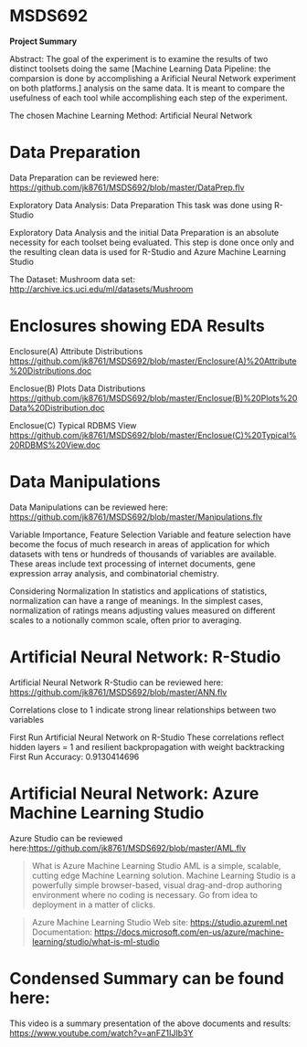 # MSDS692
**Project Summary**

Abstract:
The goal of the experiment is to examine the results of two distinct toolsets doing the same [Machine Learning Data Pipeline: the comparsion is done by accomplishing a Arificial Neural Network experiment on both platforms.] analysis on the same data. It is meant to compare the usefulness of each tool while accomplishing each step of the experiment.

The chosen Machine Learning Method: Artificial Neural Network

# Data Preparation
Data Preparation can be reviewed here: https://github.com/jk8761/MSDS692/blob/master/DataPrep.flv

Exploratory Data Analysis: Data Preparation
                           This task was done using R-Studio

Exploratory Data Analysis and the initial Data Preparation is an absolute necessity for each toolset being evaluated. This step is done once only and the resulting clean data is used for R-Studio and Azure Machine Learning Studio

The Dataset: Mushroom data set:  http://archive.ics.uci.edu/ml/datasets/Mushroom

# Enclosures showing EDA Results
Enclosure(A) Attribute Distributions
 https://github.com/jk8761/MSDS692/blob/master/Enclosure(A)%20Attribute%20Distributions.doc

Enclosue(B) Plots Data Distributions
 https://github.com/jk8761/MSDS692/blob/master/Enclosue(B)%20Plots%20Data%20Distribution.doc
      
Enclosue(C) Typical RDBMS View
 https://github.com/jk8761/MSDS692/blob/master/Enclosue(C)%20Typical%20RDBMS%20View.doc

# Data Manipulations
Data Manipulations can be reviewed here: https://github.com/jk8761/MSDS692/blob/master/Manipulations.flv

Variable Importance, Feature Selection
Variable and feature selection have become the focus of much research in areas of application for which datasets with tens or hundreds of thousands of variables are available. These areas include text processing of internet documents, gene expression array analysis, and combinatorial chemistry.

Considering Normalization
In statistics and applications of statistics, normalization can have a range of meanings. In the simplest cases, normalization of ratings means adjusting values measured on different scales to a notionally common scale, often prior to averaging.

# Artificial Neural Network: R-Studio
Artificial Neural Network R-Studio can be reviewed here: https://github.com/jk8761/MSDS692/blob/master/ANN.flv

Correlations close to 1 indicate strong linear relationships between two variables

First Run Artificial Neural Network on R-Studio
These correlations reflect hidden layers = 1 and resilient backpropagation with weight backtracking
First Run Accuracy: 0.9130414696

# Artificial Neural Network: Azure Machine Learning Studio
Azure Studio can be reviewed here:https://github.com/jk8761/MSDS692/blob/master/AML.flv

> What is Azure Machine Learning Studio
AML is a simple, scalable, cutting edge Machine Learning solution. Machine Learning Studio is a powerfully simple browser-based, visual drag-and-drop authoring environment where no coding is necessary. Go from idea to deployment in a matter of clicks.​

> Azure Machine Learning Studio
Web site: https://studio.azureml.net
Documentation: https://docs.microsoft.com/en-us/azure/machine-learning/studio/what-is-ml-studio


# Condensed Summary can be found here: 
This video is a summary presentation of the above documents and results: https://www.youtube.com/watch?v=anFZ1IJIb3Y


